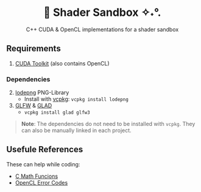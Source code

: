 <div align=center>
  <h1>💫 Shader Sandbox ✧˖°.</h1>
  C++ CUDA &amp; OpenCL implementations for a shader sandbox
</div>

## Requirements
1. [CUDA Toolkit](https://developer.nvidia.com/cuda-downloads) (also contains OpenCL)

### Dependencies

2. [lodepng](https://github.com/lvandeve/lodepng) PNG-Library
   - Install with [vcpkg](https://vcpkg.io/en/): `vcpkg install lodepng`
3. [GLFW](https://github.com/glfw/glfw) & [GLAD](https://github.com/dav1dde/glad)
   - `vcpkg install glad glfw3`
  
> **Note**:  The dependencies do not need to be installed with `vcpkg`. They can also be manually linked in each project.

## Usefule References
These can help while coding:
- [C Math Funcions](https://en.cppreference.com/w/c/numeric/math)
- [OpenCL Error Codes](https://github.com/KhronosGroup/OpenCL-Headers/blob/main/CL/cl.h#L195-L271)
